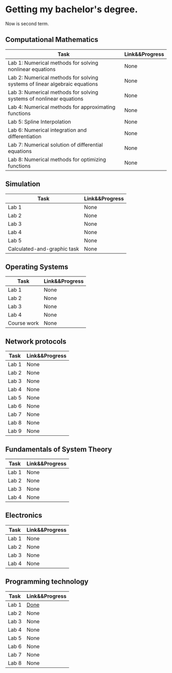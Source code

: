 # Getting my bachelor's degree.
Now is second term.

## Computational Mathematics
Task | Link&&Progress
------------ | -------------
Lab 1: Numerical methods for solving nonlinear equations | None
Lab 2: Numerical methods for solving systems of linear algebraic equations | None
Lab 3: Numerical methods for solving systems of nonlinear equations | None
Lab 4: Numerical methods for approximating functions  | None
Lab 5: Spline Interpolation | None
Lab 6: Numerical integration and differentiation | None
Lab 7: Numerical solution of differential equations  | None
Lab 8: Numerical methods for optimizing functions | None

## Simulation
Task | Link&&Progress
------------ | -------------
Lab 1 | None
Lab 2 | None
Lab 3 | None
Lab 4 | None
Lab 5 | None
Сalculated-and-graphic task  | None

## Operating Systems
Task | Link&&Progress
------------ | -------------
Lab 1 | None
Lab 2 | None
Lab 3 | None
Lab 4 | None
Course work | None

## Network protocols
Task | Link&&Progress
------------ | -------------
Lab 1 | None
Lab 2 | None
Lab 3 | None
Lab 4 | None
Lab 5 | None
Lab 6 | None
Lab 7 | None
Lab 8 | None
Lab 9 | None

## Fundamentals of System Theory
Task | Link&&Progress
------------ | -------------
Lab 1 | None
Lab 2 | None
Lab 3 | None
Lab 4 | None

## Electronics
Task | Link&&Progress
------------ | -------------
Lab 1 | None
Lab 2 | None
Lab 3 | None
Lab 4 | None

## Programming technology
Task | Link&&Progress
------------ | -------------
Lab 1 | [Done](https://github.com/Bylaew/AVT-810/tree/855853a4c08aff29541a97db15a0b6a6a715629c)
Lab 2 | None
Lab 3 | None
Lab 4 | None
Lab 5 | None
Lab 6 | None
Lab 7 | None
Lab 8 | None
